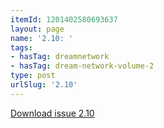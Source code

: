 ```yaml
---
itemId: 1201402580693637
layout: page
name: '2.10: '
tags:
- hasTag: dreamnetwork
- hasTag: dream-network-volume-2
type: post
urlSlug: '2.10'
---
```

<a href="files/pdfs/Volume_2/2.10-Dream-Network-Bulletin-Vol.2-No.10.pdf" download="">Download issue 2.10</a>